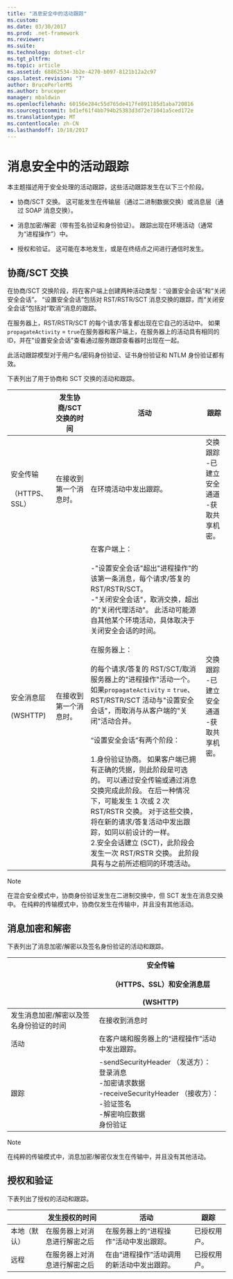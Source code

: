 ```yaml
---
title: "消息安全中的活动跟踪"
ms.custom: 
ms.date: 03/30/2017
ms.prod: .net-framework
ms.reviewer: 
ms.suite: 
ms.technology: dotnet-clr
ms.tgt_pltfrm: 
ms.topic: article
ms.assetid: 68862534-3b2e-4270-b097-8121b12a2c97
caps.latest.revision: "7"
author: BrucePerlerMS
ms.author: bruceper
manager: mbaldwin
ms.openlocfilehash: 60156e284c55d765de417fe891185d1aba720816
ms.sourcegitcommit: bd1ef61f4bb794b25383d3d72e71041a5ced172e
ms.translationtype: MT
ms.contentlocale: zh-CN
ms.lasthandoff: 10/18/2017
---
```

# <a name="activity-tracing-in-message-security"></a>消息安全中的活动跟踪
本主题描述用于安全处理的活动跟踪，这些活动跟踪发生在以下三个阶段。  
  
-   协商/SCT 交换。 这可能发生在传输层（通过二进制数据交换）或消息层（通过 SOAP 消息交换）。  
  
-   消息加密/解密（带有签名验证和身份验证）。 跟踪出现在环境活动（通常为“进程操作”）中。  
  
-   授权和验证。 这可能在本地发生，或是在终结点之间进行通信时发生。  
  
## <a name="negotiationsct-exchange"></a>协商/SCT 交换  
 在协商/SCT 交换阶段，将在客户端上创建两种活动类型：“设置安全会话”和“关闭安全会话”。 “设置安全会话”包括对 RST/RSTR/SCT 消息交换的跟踪，而“关闭安全会话”包括对“取消”消息的跟踪。  
  
 在服务器上，RST/RSTR/SCT 的每个请求/答复都出现在它自己的活动中。 如果`propagateActivity` = `true`在服务器和客户端上，在服务器上的活动具有相同的 ID，并在"设置安全会话"查看通过服务跟踪查看器时出现在一起。  
  
 此活动跟踪模型对于用户名/密码身份验证、证书身份验证和 NTLM 身份验证都有效。  
  
 下表列出了用于协商和 SCT 交换的活动和跟踪。  
  
||发生协商/SCT 交换的时间|活动|跟踪|  
|-|-------------------------------------------------|----------------|------------|  
|安全传输<br /><br /> （HTTPS、SSL）|在接收到第一个消息时。|在环境活动中发出跟踪。|交换跟踪<br />-已建立安全通道<br />-获取共享机密。|  
|安全消息层<br /><br /> (WSHTTP)|在接收到第一个消息时。|在客户端上：<br /><br /> -"设置安全会话"超出"进程操作"的该第一条消息，每个请求/答复的 RST/RSTR/SCT。<br />-"关闭安全会话"，取消交换，超出的"关闭代理活动"。 此活动可能源自其他某个环境活动，具体取决于关闭安全会话的时间。<br /><br /> 在服务器上：<br /><br /> 的每个请求/答复的 RST/SCT/取消服务器上的"进程操作"活动一个。 如果`propagateActivity` = `true`、 RST/RSTR/SCT 活动与"设置安全会话"，而取消与从客户端的"关闭"活动合并。<br /><br /> “设置安全会话”有两个阶段：<br /><br /> 1.身份验证协商。 如果客户端已拥有正确的凭据，则此阶段是可选的。 可以通过安全传输或通过消息交换完成此阶段。 在后一种情况下，可能发生 1 次或 2 次 RST/RSTR 交换。 对于这些交换，将在新的请求/答复活动中发出跟踪，如同以前设计的一样。<br />2.安全会话建立 (SCT)，此阶段会发生一次 RST/RSTR 交换。 此阶段具有与之前所述相同的环境活动。|交换跟踪<br />-已建立安全通道<br />-获取共享机密。|  
  
> [!NOTE]
>  在混合安全模式中，协商身份验证发生在二进制交换中，但 SCT 发生在消息交换中。 在纯粹的传输模式中，协商仅发生在传输中，并且没有其他活动。  
  
## <a name="message-encryption-and-decryption"></a>消息加密和解密  
 下表列出了消息加密/解密以及签名身份验证的活动和跟踪。  
  
||安全传输<br /><br /> （HTTPS、SSL）和安全消息层<br /><br /> (WSHTTP)|  
|-|---------------------------------------------------------------------------------|  
|发生消息加密/解密以及签名身份验证的时间|在接收到消息时|  
|活动|在客户端和服务器上的“进程操作”活动中发出跟踪。|  
|跟踪|-sendSecurityHeader （发送方）：<br />登录消息<br />-加密请求数据<br />-receiveSecurityHeader （接收方）：<br />-验证签名<br />-解密响应数据<br />身份验证|  
  
> [!NOTE]
>  在纯粹的传输模式中，消息加密/解密仅发生在传输中，并且没有其他活动。  
  
## <a name="authorization-and-verification"></a>授权和验证  
 下表列出了授权的活动和跟踪。  
  
||发生授权的时间|活动|跟踪|  
|-|-------------------------------------|----------------|------------|  
|本地（默认）|在服务器上对消息进行解密之后|在服务器上的“进程操作”活动中发出跟踪。|已授权用户。|  
|远程|在服务器上对消息进行解密之后|在由“进程操作”活动调用的新活动中发出跟踪。|已授权用户。|
